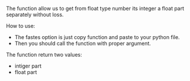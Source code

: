 The function allow us to get from float type number its integer a float part separately without loss.

How to use:
  - The fastes option is just copy function and paste to your python file.
  - Then you should call the function with proper argument.

The function return two values:
  - intiger part
  - float part
